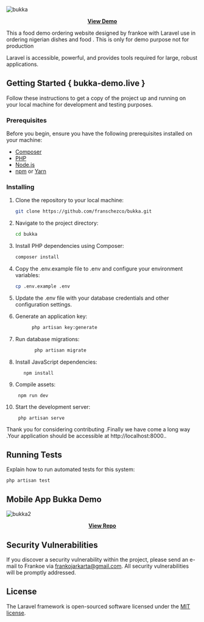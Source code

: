 

![bukka](https://github.com/franschezco/bukka/assets/101509031/fdd71b89-d962-4b8a-ab78-4a2c15efc0f6)


**<p align="center"><a href="https://bukka-demo.live" target="_blank"> View Demo</a></p>**

This a food demo ordering website designed by frankoe with Laravel use in ordering nigerian dishes and food . This is only for demo purpose not for production 

Laravel is accessible, powerful, and provides tools required for large, robust applications.

## Getting Started { bukka-demo.live }

Follow these instructions to get a copy of the project up and running on your local machine for development and testing purposes.

### Prerequisites

Before you begin, ensure you have the following prerequisites installed on your machine:

- [Composer](https://getcomposer.org/)
- [PHP](https://www.php.net/manual/en/install.php)
- [Node.js](https://nodejs.org/)
- [npm](https://www.npmjs.com/) or [Yarn](https://yarnpkg.com/)

### Installing

1. Clone the repository to your local machine:

   ```bash
   git clone https://github.com/franschezco/bukka.git
   ```

2. Navigate to the project directory:

      ```bash
    cd bukka
   
4.  Install PHP dependencies using Composer:

     ```bash
     composer install

 5. Copy the .env.example file to .env and configure your environment variables:
    ```bash
    cp .env.example .env

 6. Update the .env file with your database credentials and other configuration settings.

 7. Generate an application key:
    ```bash
          php artisan key:generate
 8. Run database migrations:
      ```bash
             php artisan migrate

 9.  Install JavaScript dependencies:
    
            npm install
 10. Compile assets:
      
          npm run dev
 14. Start the development server:
     
          php artisan serve

     
        
Thank you for considering contributing .Finally we have come a long way .Your application should be accessible at http://localhost:8000..

## Running Tests

Explain how to run automated tests for this system:

    php artisan test 


## Mobile App Bukka Demo
![bukka2](https://github.com/franschezco/bukka/assets/101509031/d56ee729-bc41-42ae-8ba6-4997dbbf627d)
            
  **<p align="center"><a href="https://github.com/franschezco/Bukka-App" target="_blank"> View Repo</a></p>**
## Security Vulnerabilities

If you discover a security vulnerability within the project, please send an e-mail to Frankoe via [frankojarkarta@gmail.com](mailto:frankojarkarta@gmail.com). All security vulnerabilities will be promptly addressed.

## License

The Laravel framework is open-sourced software licensed under the [MIT license](https://opensource.org/licenses/MIT).
